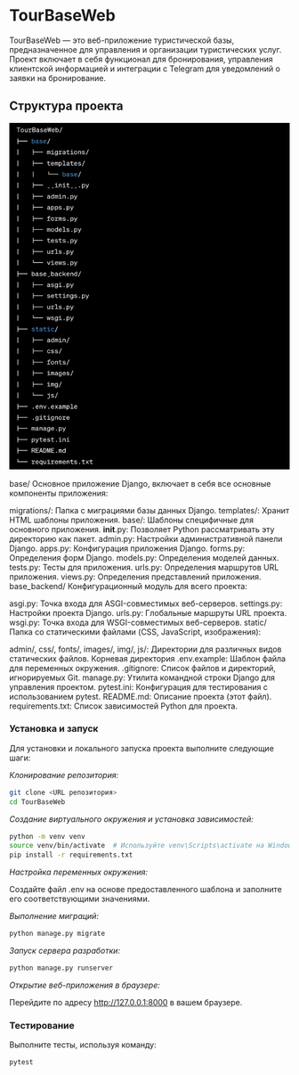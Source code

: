 # TourBaseWeb

TourBaseWeb — это веб-приложение туристической базы, предназначенное для управления и организации туристических услуг. 
Проект включает в себя функционал для бронирования, управления клиентской информацией и интеграции с Telegram для уведомлений о заявки на бронирование.


## Структура проекта 

<img width="812" alt="shema" src="static/img/shema.png">


base/
Основное приложение Django, включает в себя все основные компоненты приложения:

migrations/: Папка с миграциями базы данных Django.
templates/: Хранит HTML шаблоны приложения.
base/: Шаблоны специфичные для основного приложения.
__init__.py: Позволяет Python рассматривать эту директорию как пакет.
admin.py: Настройки административной панели Django.
apps.py: Конфигурация приложения Django.
forms.py: Определения форм Django.
models.py: Определения моделей данных.
tests.py: Тесты для приложения.
urls.py: Определения маршрутов URL приложения.
views.py: Определения представлений приложения.
base_backend/
Конфигурационный модуль для всего проекта:

asgi.py: Точка входа для ASGI-совместимых веб-серверов.
settings.py: Настройки проекта Django.
urls.py: Глобальные маршруты URL проекта.
wsgi.py: Точка входа для WSGI-совместимых веб-серверов.
static/
Папка со статическими файлами (CSS, JavaScript, изображения):

admin/, css/, fonts/, images/, img/, js/: Директории для различных видов статических файлов.
Корневая директория
.env.example: Шаблон файла для переменных окружения.
.gitignore: Список файлов и директорий, игнорируемых Git.
manage.py: Утилита командной строки Django для управления проектом.
pytest.ini: Конфигурация для тестирования с использованием pytest.
README.md: Описание проекта (этот файл).
requirements.txt: Список зависимостей Python для проекта.


### Установка и запуск

Для установки и локального запуска проекта выполните следующие шаги:

*Клонирование репозитория:*

```sh
git clone <URL репозитория>
cd TourBaseWeb
```

*Создание виртуального окружения и установка зависимостей:*


```sh
python -m venv venv
source venv/bin/activate  # Используйте venv\Scripts\activate на Windows
pip install -r requirements.txt

```

*Настройка переменных окружения:*

Создайте файл .env на основе предоставленного шаблона и заполните его соответствующими значениями.

*Выполнение миграций:*

```sh
python manage.py migrate

```


*Запуск сервера разработки:*

```sh
python manage.py runserver

```

*Открытие веб-приложения в браузере:*

Перейдите по адресу http://127.0.0.1:8000 в вашем браузере.


### Тестирование

Выполните тесты, используя команду:


```sh
pytest

```
